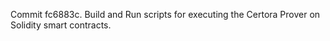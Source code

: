 Commit fc6883c.                    Build and Run scripts for executing the Certora Prover on Solidity smart contracts.